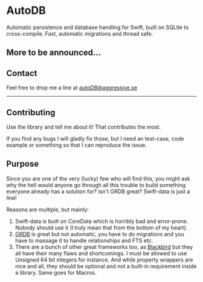 # AutoDB

Automatic persistence and database handling for Swift, built on SQLite to cross-compile. Fast, automatic migrations and thread safe.

## More to be announced...

## Contact

Feel free to drop me a line at [autoDB@aggressive.se](mailto:autoDB@aggressive.se)

---

## Contributing

Use the library and tell me about it! That contributes the most.

If you find any bugs I will gladly fix those, but I need an test-case, code example or something so that I can reproduce the issue.

## Purpose

Since you are one of the very (lucky) few who will find this, you might ask why the hell would anyone go through all this trouble to build something everyone already has a solution for? Isn't GRDB great? Swift-data is just a line!

Reasons are multiple, but mainly:

1. Swift-data is built on CoreData which is horribly bad and error-prone. Nobody should use it (I truly mean that from the bottom of my heart).
2. [GRDB](https://github.com/groue/GRDB.swift) is great but not automatic, you have to do migrations and you have to massage it to handle relationships and FTS etc.
3. There are a bunch of other great frameworks too, as [Blackbird](https://github.com/marcoarment/Blackbird) but they all have their many flaws and shortcomings. I must be allowed to use Unsigned 64 bit integers for instance. And while property wrappers are nice and all, they should be optional and not a built-in requirement inside a library. Same goes for Macros.

